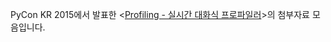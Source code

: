 PyCon KR 2015에서 발표한 <[Profiling - 실시간 대화식 프로파일러](http://www.slideshare.net/sublee/profiling-52226374)>의 첨부자료 모음입니다.
